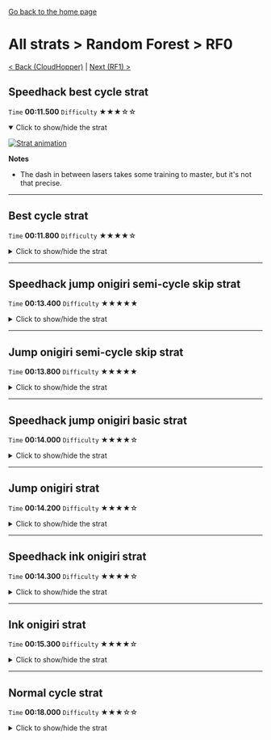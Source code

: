 [Go back to the home page](https://github.com/Doublevil/scbspeedrun)

# All strats > Random Forest > RF0

[< Back (CloudHopper)](https://github.com/Doublevil/scbspeedrun/blob/main/levels/all_lvl/HC/CloudHopper.md) | [Next (RF1) >](https://github.com/Doublevil/scbspeedrun/blob/main/levels/all_lvl/RF/RF1.md)

## Speedhack best cycle strat

`Time` **00:11.500** `Difficulty` ★★★☆☆
<details open>
  <summary>Click to show/hide the strat</summary>

  [![Strat animation](https://github.com/Doublevil/scbspeedrun/blob/main/media/levels/RF/RF0_S_BestCycle.webp)](https://github.com/Doublevil/scbspeedrun/blob/main/media/levels/RF/RF0_S_BestCycle.mp4?raw=true)

  **Notes**
  - The dash in between lasers takes some training to master, but it's not that precise.
</details>

---
## Best cycle strat

`Time` **00:11.800** `Difficulty` ★★★★☆
<details>
  <summary>Click to show/hide the strat</summary>

  [![Strat animation](https://github.com/Doublevil/scbspeedrun/blob/main/media/levels/RF/RF0_BestCycleStrat.webp)](https://github.com/Doublevil/scbspeedrun/blob/main/media/levels/RF/RF0_BestCycleStrat.mp4?raw=true)

  **Notes**
  - The dash in between lasers takes some training to master, but it's not that precise.
</details>

---
## Speedhack jump onigiri semi-cycle skip strat

`Time` **00:13.400** `Difficulty` ★★★★★
<details>
  <summary>Click to show/hide the strat</summary>

  [![Strat animation](https://github.com/Doublevil/scbspeedrun/blob/main/media/levels/RF/RF0_S_JumpOnigiriSemiCycleSkip.webp)](https://github.com/Doublevil/scbspeedrun/blob/main/media/levels/RF/RF0_S_JumpOnigiriSemiCycleSkip.mp4?raw=true)

  **Notes**
  - This is a small improvement over the jump onigiri basic strat. See the notes on that one for more info.
  - The only improvement is going into the horizontal laser section earlier, and waiting the cycle after the ink block in the middle, rather than before the whole section.
  - Because this one is harder to master and only a very minor time save, it's highly recommended to go for the simpler one.
  - In the horizontal laser section, the strat toggles ink only after the onigiri crosses the ink block, but because that timing is extremely tight, it's recommended to toggle ink right after you pass the ink block instead. You'll have to backtrack a bit to pick up the onigiri, but it's better than dying.
</details>

---
## Jump onigiri semi-cycle skip strat

`Time` **00:13.800** `Difficulty` ★★★★★
<details>
  <summary>Click to show/hide the strat</summary>

  [![Strat animation](https://github.com/Doublevil/scbspeedrun/blob/main/media/levels/RF/RF0_JumpOnigiriSemiCycleSkip.webp)](https://github.com/Doublevil/scbspeedrun/blob/main/media/levels/RF/RF0_JumpOnigiriSemiCycleSkip.mp4?raw=true)

  **Notes**
  - This is a very small improvement on the basic jump onigiri strat. See that one for more info.
  - The only improvement is going into the horizontal laser section earlier, and waiting the cycle after the ink block in the middle, rather than before the whole section.
  - Because this one is harder to master and only a very minor time save, it's highly recommended to go for the simpler one.
</details>

---
## Speedhack jump onigiri basic strat

`Time` **00:14.000** `Difficulty` ★★★★☆
<details>
  <summary>Click to show/hide the strat</summary>

  [![Strat animation](https://github.com/Doublevil/scbspeedrun/blob/main/media/levels/RF/RF0_S_JumpOnigiri.webp)](https://github.com/Doublevil/scbspeedrun/blob/main/media/levels/RF/RF0_S_JumpOnigiri.mp4?raw=true)

  **Notes**
  - This one is all about timing.
  - The first timing to master is the first laser cycle. If you get the onigiri right away like in the strat, wait a bit before jumping up.
  - That jump up is a bit tight. You need to start jumping when you're almost walking on the glitch, otherwise you'll hit the glitch on the top.
  - The dash in between lasers shouldn't be too hard with a bit of training, and the timing is very lenient for this.
  - The last timing to master is the horizontal laser cycle. If you make it to the same cycle as the strat, just note that it will stop firing the moment the rotating laser behind you hits the block you're waiting on.
  - This last part is pretty lenient with speedhack. You don't have to perfectly play into the laser timing.
</details>

---
## Jump onigiri strat

`Time` **00:14.200** `Difficulty` ★★★★☆
<details>
  <summary>Click to show/hide the strat</summary>

  [![Strat animation](https://github.com/Doublevil/scbspeedrun/blob/main/media/levels/RF/RF0_JumpOnigiriStrat.webp)](https://github.com/Doublevil/scbspeedrun/blob/main/media/levels/RF/RF0_JumpOnigiriStrat.mp4?raw=true)

  **Notes**
  - This one is all about timing.
  - The first timing to master is the first laser cycle. If you get the onigiri right away like in the strat, wait a bit before jumping up.
  - That jump up is a bit tight. You need to start jumping when you're almost walking on the glitch, otherwise you'll hit the glitch on the top.
  - The dash in between lasers shouldn't be too hard with a bit of training, and the timing is very lenient for this.
  - The last timing to master is the horizontal laser cycle. If you make it to the same cycle as the strat, just note that it will stop firing the moment the rotating laser behind you hits the block you're waiting on.
  - There is some leniency to this part, you don't have to perfectly play into the laser timing, but it's still pretty tight.
</details>

---
## Speedhack ink onigiri strat

`Time` **00:14.300** `Difficulty` ★★★★☆
<details>
  <summary>Click to show/hide the strat</summary>

  [![Strat animation](https://github.com/Doublevil/scbspeedrun/blob/main/media/levels/RF/RF0_S_InkOnigiri.webp)](https://github.com/Doublevil/scbspeedrun/blob/main/media/levels/RF/RF0_S_InkOnigiri.mp4?raw=true)

  **Notes**
  - If you miss any laser cycle, you'll have to improvise or die. When missing early on, you're probably better off hitting a glitch to reset everything, rather than try to improvise with the cycles and probably die anyways.
  - At the start, it's easier to line up for voltage cart after doing a neutral jump, because the speedhack would make us run into the glitch block to the left otherwise.
  - About the horizontal laser cycle timing: if you make it to the same cycle as the strat, note that it will stop firing the moment the rotating laser behind you hits the block you're waiting on. It's very lenient though, especially with speedhack. You don't have to rush it.
</details>

---
## Ink onigiri strat

`Time` **00:15.300** `Difficulty` ★★★★☆
<details>
  <summary>Click to show/hide the strat</summary>

  [![Strat animation](https://github.com/Doublevil/scbspeedrun/blob/main/media/levels/RF/RF0_InkOnigiriStrat.webp)](https://github.com/Doublevil/scbspeedrun/blob/main/media/levels/RF/RF0_InkOnigiriStrat.mp4?raw=true)

  **Notes**
  - If you miss any laser cycle, you'll have to improvise or die. When missing early on, you're probably better off hitting a glitch to reset everything, rather than try to improvise with the cycles and probably die anyways.
  - We use ink clipping in the rotating laser part, but it's not required, you can take it slower without any penalty, because you have to wait for the rotating lasers anyways.
  - About the horizontal laser cycle timing: if you make it to the same cycle as the strat, note that it will stop firing the moment the rotating laser behind you hits the block you're waiting on. For the ink strat though, it's very lenient, you don't have to rush it.
</details>

---
## Normal cycle strat

`Time` **00:18.000** `Difficulty` ★★★☆☆
<details>
  <summary>Click to show/hide the strat</summary>

  [![Strat animation](https://github.com/Doublevil/scbspeedrun/blob/main/media/levels/RF/RF0_NormalCycleStrat.webp)](https://github.com/Doublevil/scbspeedrun/blob/main/media/levels/RF/RF0_NormalCycleStrat.mp4?raw=true)
</details>
